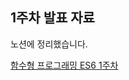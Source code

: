 ## 1주차 발표 자료
노션에 정리했습니다.

[함수형 프로그래밍 ES6 1주차](https://www.notion.so/115950ebeab080ad8e34e9abaee94d4f?pvs=4)
